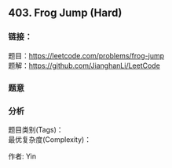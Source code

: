 ## 403. Frog Jump (Hard)

### **链接**：
题目：https://leetcode.com/problems/frog-jump  
题解：https://github.com/JianghanLi/LeetCode

### **题意**



### **分析**  
题目类别(Tags)：  
最优复杂度(Complexity)：  



作者: Yin
